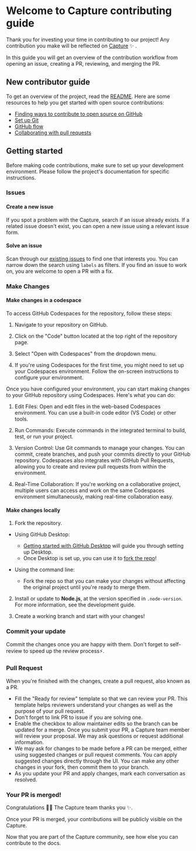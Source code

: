 # Welcome to Capture contributing guide 

Thank you for investing your time in contributing to our project! Any contribution you make will be reflected on [Capture](https://github.com/khattakdev/capture) :sparkles: .

In this guide you will get an overview of the contribution workflow from opening an issue, creating a PR, reviewing, and merging the PR.

## New contributor guide

To get an overview of the project, read the [README](README.md). Here are some resources to help you get started with open source contributions:

- [Finding ways to contribute to open source on GitHub](https://docs.github.com/en/get-started/exploring-projects-on-github/finding-ways-to-contribute-to-open-source-on-github)
- [Set up Git](https://docs.github.com/en/get-started/quickstart/set-up-git)
- [GitHub flow](https://docs.github.com/en/get-started/quickstart/github-flow)
- [Collaborating with pull requests](https://docs.github.com/en/github/collaborating-with-pull-requests)


## Getting started

Before making code contributions, make sure to set up your development environment. Please follow the project's documentation for specific instructions.


### Issues

#### Create a new issue

If you spot a problem with the Capture, search if an issue already exists. If a related issue doesn't exist, you can open a new issue using a relevant issue form.

#### Solve an issue

Scan through our [existing issues](https://github.com/khattakdev/capture/issues) to find one that interests you. You can narrow down the search using `labels` as filters. If you find an issue to work on, you are welcome to open a PR with a fix.

### Make Changes

#### Make changes in a codespace

To access GitHub Codespaces for the repository, follow these steps:

1. Navigate to your repository on GitHub.

2. Click on the "Code" button located at the top right of the repository page.

3. Select "Open with Codespaces" from the dropdown menu.

4. If you're using Codespaces for the first time, you might need to set up your Codespaces environment. Follow the on-screen instructions to configure your environment.

Once you have configured your environment, you can start making changes to your GitHub repository using Codespaces. Here's what you can do:

1. Edit Files: Open and edit files in the web-based Codespaces environment. You can use a built-in code editor (VS Code) or other tools.

2. Run Commands: Execute commands in the integrated terminal to build, test, or run your project.

3. Version Control: Use Git commands to manage your changes. You can commit, create branches, and push your commits directly to your GitHub repository. Codespaces also integrates with GitHub Pull Requests, allowing you to create and review pull requests from within the environment.

4. Real-Time Collaboration: If you're working on a collaborative project, multiple users can access and work on the same Codespaces environment simultaneously, making real-time collaboration easy.

#### Make changes locally

1. Fork the repository.
- Using GitHub Desktop:
  - [Getting started with GitHub Desktop](https://docs.github.com/en/desktop/installing-and-configuring-github-desktop/getting-started-with-github-desktop) will guide you through setting up Desktop.
  - Once Desktop is set up, you can use it to [fork the repo](https://docs.github.com/en/desktop/contributing-and-collaborating-using-github-desktop/cloning-and-forking-repositories-from-github-desktop)!

- Using the command line:
  - Fork the repo so that you can make your changes without affecting the original project until you're ready to merge them.

2. Install or update to **Node.js**, at the version specified in `.node-version`. For more information, see the development guide.

3. Create a working branch and start with your changes!

### Commit your update

Commit the changes once you are happy with them. Don't forget to self-review to speed up the review process:zap:.

### Pull Request

When you're finished with the changes, create a pull request, also known as a PR.
- Fill the "Ready for review" template so that we can review your PR. This template helps reviewers understand your changes as well as the purpose of your pull request.
- Don't forget to link PR to issue if you are solving one.
- Enable the checkbox to allow maintainer edits so the branch can be updated for a merge.
Once you submit your PR, a Capture team member will review your proposal. We may ask questions or request additional information.
- We may ask for changes to be made before a PR can be merged, either using suggested changes or pull request comments. You can apply suggested changes directly through the UI. You can make any other changes in your fork, then commit them to your branch.
- As you update your PR and apply changes, mark each conversation as resolved.

### Your PR is merged!

Congratulations :tada::tada: The Capture team thanks you :sparkles:.

Once your PR is merged, your contributions will be publicly visible on the Capture.

Now that you are part of the Capture community, see how else you can contribute to the docs.


